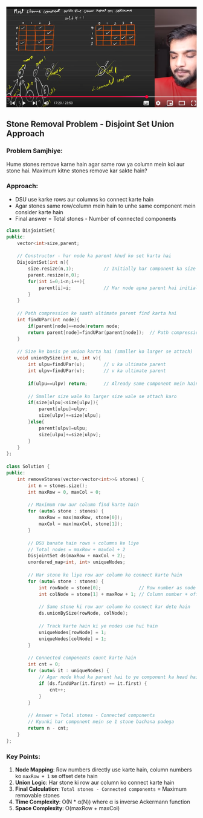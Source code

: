 ![alt text](image-1.png)

## Stone Removal Problem - Disjoint Set Union Approach

### Problem Samjhiye:
Hume stones remove karne hain agar same row ya column mein koi aur stone hai. Maximum kitne stones remove kar sakte hain?

### Approach:
- DSU use karke rows aur columns ko connect karte hain
- Agar stones same row/column mein hain to unhe same component mein consider karte hain
- Final answer = Total stones - Number of connected components

```cpp
class DisjointSet{
public:
    vector<int>size,parent;
    
    // Constructor - har node ka parent khud ko set karta hai
    DisjointSet(int n){
        size.resize(n,1);           // Initially har component ka size 1
        parent.resize(n,0);
        for(int i=0;i<n;i++){
            parent[i]=i;            // Har node apna parent hai initially
        }
    }

    // Path compression ke saath ultimate parent find karta hai
    int findUPar(int node){
        if(parent[node]==node)return node;
        return parent[node]=findUPar(parent[node]);  // Path compression
    }

    // Size ke basis pe union karta hai (smaller ko larger se attach)
    void unionBySize(int u, int v){
        int ulpu=findUPar(u);       // u ka ultimate parent
        int ulpv=findUPar(v);       // v ka ultimate parent

        if(ulpu==ulpv) return;      // Already same component mein hain

        // Smaller size wale ko larger size wale se attach karo
        if(size[ulpu]<size[ulpv]){
            parent[ulpu]=ulpv;
            size[ulpv]+=size[ulpu];
        }else{
            parent[ulpv]=ulpu;
            size[ulpu]+=size[ulpv];
        }
    }
};

class Solution {
public:
    int removeStones(vector<vector<int>>& stones) {
        int n = stones.size();
        int maxRow = 0, maxCol = 0;

        // Maximum row aur column find karte hain
        for (auto& stone : stones) {
            maxRow = max(maxRow, stone[0]);
            maxCol = max(maxCol, stone[1]);
        }

        // DSU banate hain rows + columns ke liye
        // Total nodes = maxRow + maxCol + 2
        DisjointSet ds(maxRow + maxCol + 2);
        unordered_map<int, int> uniqueNodes;

        // Har stone ke liye row aur column ko connect karte hain
        for (auto& stone : stones) {
            int rowNode = stone[0];              // Row number as node
            int colNode = stone[1] + maxRow + 1; // Column number + offset
            
            // Same stone ki row aur column ko connect kar dete hain
            ds.unionBySize(rowNode, colNode);
            
            // Track karte hain ki ye nodes use hui hain
            uniqueNodes[rowNode] = 1;
            uniqueNodes[colNode] = 1;
        }

        // Connected components count karte hain
        int cnt = 0;
        for (auto& it : uniqueNodes) {
            // Agar node khud ka parent hai to ye component ka head hai
            if (ds.findUPar(it.first) == it.first) {
                cnt++;
            }
        }

        // Answer = Total stones - Connected components
        // Kyunki har component mein se 1 stone bachana padega
        return n - cnt;
    }
};
```

### Key Points:
1. **Node Mapping**: Row numbers directly use karte hain, column numbers ko `maxRow + 1` se offset dete hain
2. **Union Logic**: Har stone ki row aur column ko connect karte hain
3. **Final Calculation**: `Total stones - Connected components` = Maximum removable stones
4. **Time Complexity**: O(N * α(N)) where α is inverse Ackermann function
5. **Space Complexity**: O(maxRow + maxCol)

